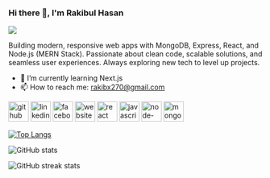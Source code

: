### Hi there 👋,  I'm Rakibul Hasan
![](https://i.ibb.co.com/N254J92F/Chat-GPT-Image-Oct-17-2025-07-02-42-PM.png)

Building modern, responsive web apps with MongoDB, Express, React, and Node.js (MERN Stack). Passionate about clean code, scalable solutions, and seamless user experiences. Always exploring new tech to level up projects.

- 🌱 I’m currently learning Next.js 
- 📫 How to reach me: rakibx270@gmail.com 


[<img src='https://cdn.jsdelivr.net/npm/simple-icons@3.0.1/icons/github.svg' alt='github' height='40'>](https://github.com/https://github.com/Rakibul-Hasan270)  [<img src='https://cdn.jsdelivr.net/npm/simple-icons@3.0.1/icons/linkedin.svg' alt='linkedin' height='40'>](https://www.linkedin.com/in/https://www.linkedin.com/in/rakibul-hasan01/)  [<img src='https://cdn.jsdelivr.net/npm/simple-icons@3.0.1/icons/facebook.svg' alt='facebook' height='40'>](https://www.facebook.com/https://www.facebook.com/rakibul.hasan.7424)  [<img src='https://cdn.jsdelivr.net/npm/simple-icons@3.0.1/icons/icloud.svg' alt='website' height='40'>](https://portfolio-64783.web.app)  [<img src='https://cdn.jsdelivr.net/npm/simple-icons@3.0.1/icons/react.svg' alt='react' height='40'>](https://react.dev)  [<img src='https://cdn.jsdelivr.net/npm/simple-icons@3.0.1/icons/javascript.svg' alt='javascript' height='40'>](https://www.w3schools.com/js)  [<img src='https://cdn.jsdelivr.net/npm/simple-icons@3.0.1/icons/node-dot-js.svg' alt='node-dot-js' height='40'>](https://nodejs.org/en)  [<img src='https://cdn.jsdelivr.net/npm/simple-icons@3.0.1/icons/mongodb.svg' alt='mongodb' height='40'>](https://www.mongodb.com)  

[![Top Langs](https://github-readme-stats.vercel.app/api/top-langs/?username=https://github.com/Rakibul-Hasan270)](https://github.com/anuraghazra/github-readme-stats)

![GitHub stats](https://github-readme-stats.vercel.app/api?username=https://github.com/Rakibul-Hasan270&show_icons=true)  

![GitHub streak stats](https://streak-stats.demolab.com/?user=https://github.com/Rakibul-Hasan270)  

